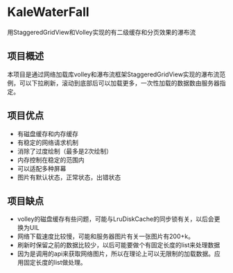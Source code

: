 # KaleWaterFall
用StaggeredGridView和Volley实现的有二级缓存和分页效果的瀑布流

## 项目概述
本项目是通过网络加载库volley和瀑布流框架StaggeredGridView实现的瀑布流范例，可以下拉刷新，滚动到底部后可以加载更多，一次性加载的数据数由服务器指定。

## 项目优点  
- 有磁盘缓存和内存缓存
- 有稳定的网络请求机制
- 消除了过度绘制（最多是2次绘制）
- 内存控制在稳定的范围内
- 可以适配多种屏幕
- 图片有默认状态，正常状态，出错状态

## 项目缺点  

- volley的磁盘缓存有些问题，可能与LruDiskCache的同步锁有关，以后会更换为UIL
- 网络下载速度比较慢，可能和服务器图片有关一张图片有200+k。
- 刷新时保留之前的数据比较少，以后可能要做个有固定长度的list来处理数据
- 因为是调用的api来获取网络图片，所以在理论上可以无限制的加载数据。应用固定长度的list做处理。

